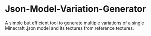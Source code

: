 # Json-Model-Variation-Generator
A simple but efficient tool to generate multiple variations of a single Minecraft .json model and its textures from reference textures.
